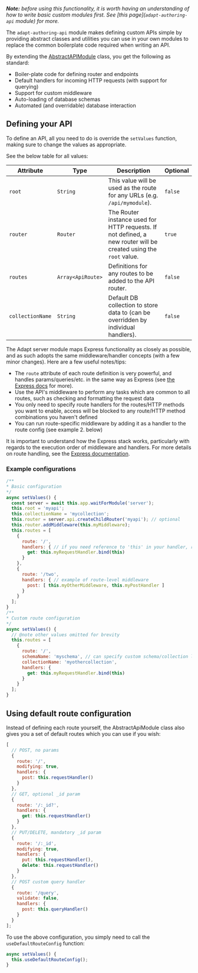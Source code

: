 _**Note:** before using this functionality, it is worth having an understanding of how to write basic custom modules first. See [this page](`adapt-authoring-api` module) for more._

The `adapt-authoring-api` module makes defining custom APIs simple by providing abstract classes and utilities you can use in your own modules to replace the common boilerplate code required when writing an API.

By extending the [AbstractAPIModule](../class/adapt_authoring_restructure/adapt-authoring-api/lib/module.js~AbstractApiModule.html) class, you get the following as standard:
- Boiler-plate code for defining router and endpoints
- Default handlers for incoming HTTP requests (with support for querying)
- Support for custom middleware
- Auto-loading of database schemas
- Automated (and overridable) database interaction

## Defining your API

To define an API, all you need to do is override the `setValues` function, making sure to change the values as appropriate.

See the below table for all values:

| Attribute | Type | Description | Optional |
| --------- | ---- | ----------- | -------- |
| `root` | `String` | This value will be used as the route for any URLs (e.g. `/api/mymodule`). | `false` |
| `router` | `Router` | The Router instance used for HTTP requests. If not defined, a new router will be created using the `root` value. | `true` |
| `routes` | `Array<ApiRoute>` | Definitions for any routes to be added to the API router. | `false` |
| `collectionName` | `String` | Default DB collection to store data to (can be overridden by individual handlers). | `false` |

The Adapt server module maps Express functionality as closely as possible, and as such adopts the same middleware/handler concepts (with a few minor changes). Here are a few useful notes/tips:
- The `route` attribute of each route definition is very powerful, and handles params/queries/etc. in the same way as Express (see [the Express docs](https://expressjs.com/en/guide/routing.html) for more).
- Use the API's middleware to perform any tasks which are common to all routes, such as checking and formatting the request data
- You only need to specify route handlers for the routes/HTTP methods you want to enable, access will be blocked to any route/HTTP method combinations you haven't defined
- You can run route-specific middleware by adding it as a handler to the route config (see example 2. below)


It is important to understand how the Express stack works, particularly with regards to the execution order of middleware and handlers. For more details on route handling, see the [Express documentation]().

### Example configurations
```js
/**
* Basic configuration
*/
async setValues() {
  const server = await this.app.waitForModule('server');
  this.root = 'myapi';
  this.collectionName = 'mycollection';
  this.router = server.api.createChildRouter('myapi'); // optional
  this.router.addMiddleware(this.myMiddleware);
  this.routes = [
    {
      route: '/',
      handlers: { // if you need reference to 'this' in your handler, remember to bind
        get: this.myRequestHandler.bind(this)
      }
    },
    {
      route: '/two',
      handlers: { // example of route-level middleware
        post: [ this.myOtherMiddleware, this.myPostHandler ]
      }
    }
  ];
}
/**
* Custom route configuration
*/
async setValues() {
  // @note other values omitted for brevity
  this.routes = [
    {
      route: '/',
      schemaName: 'myschema', // can specify custom schema/collection like this
      collectionName: 'myothercollection',
      handlers: {
        get: this.myRequestHandler.bind(this)
      }
    }
  ];
}
```

## Using default route configuration
Instead of defining each route yourself, the AbstractApiModule class also gives you a set of default routes which you can use if you wish:
```js
[
  // POST, no params
  {
    route: '/',
    modifying: true,
    handlers: {
      post: this.requestHandler()
    }
  },
  // GET, optional _id param
  {
    route: '/:_id?',
    handlers: {
      get: this.requestHandler()
    }
  },
  // PUT/DELETE, mandatory _id param
  {
    route: '/:_id',
    modifying: true,
    handlers: {
      put: this.requestHandler(),
      delete: this.requestHandler()
    }
  },
  // POST custom query handler
  {
    route: '/query',
    validate: false,
    handlers: {
      post: this.queryHandler()
    }
  }
];
```
To use the above configuration, you simply need to call the `useDefaultRouteConfig` function:
```js
async setValues() {
  this.useDefaultRouteConfig();
}
```
